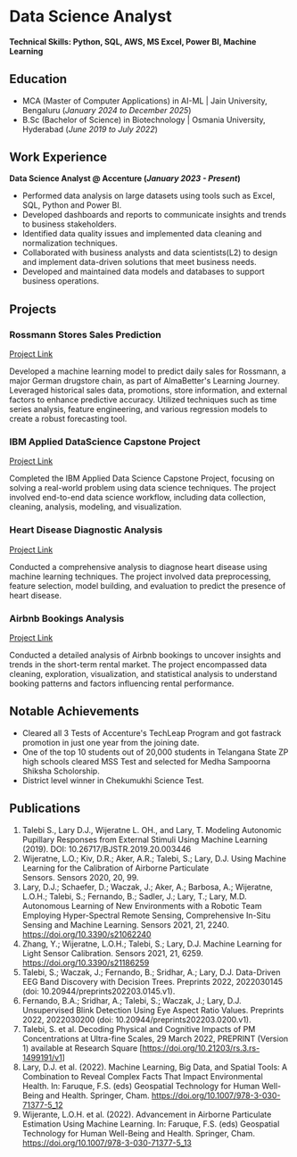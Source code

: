 # Data Science Analyst

#### Technical Skills: Python, SQL, AWS, MS Excel, Power BI, Machine Learning

## Education
- MCA (Master of Computer Applications) in AI-ML	| Jain University, Bengaluru (_January 2024 to December 2025_)	 			        		
- B.Sc (Bachelor of Science) in Biotechnology     | Osmania University, Hyderabad (_June 2019 to July 2022_)

## Work Experience
**Data Science Analyst @ Accenture (_January 2023 - Present_)**
- Performed data analysis on large datasets using tools such as Excel, SQL, Python and Power BI.
- Developed dashboards and reports to communicate insights and trends to business stakeholders.
- Identified data quality issues and implemented data cleaning and normalization techniques.
- Collaborated with business analysts and data scientists(L2) to design and implement data-driven solutions that meet business needs.
- Developed and maintained data models and databases to support business operations.

## Projects
### Rossmann Stores Sales Prediction
[Project Link](https://github.com/rknethinti/Retail_Sales_Prediction)

Developed a machine learning model to predict daily sales for Rossmann, a major German drugstore chain, as part of AlmaBetter's Learning Journey. Leveraged historical sales data, promotions, store information, and external factors to enhance predictive accuracy. Utilized techniques such as time series analysis, feature engineering, and various regression models to create a robust forecasting tool.


### IBM Applied DataScience Capstone Project
[Project Link](https://github.com/rknethinti/IBM_Applied_DataScience_Capstone_Project)

Completed the IBM Applied Data Science Capstone Project, focusing on solving a real-world problem using data science techniques. The project involved end-to-end data science workflow, including data collection, cleaning, analysis, modeling, and visualization.

### Heart Disease Diagnostic Analysis
[Project Link](https://github.com/rknethinti/INeuron-Heart_Disease_Diagnostic_Analysis)

Conducted a comprehensive analysis to diagnose heart disease using machine learning techniques. The project involved data preprocessing, feature selection, model building, and evaluation to predict the presence of heart disease.

### Airbnb Bookings Analysis
[Project Link](https://github.com/rknethinti/EDA-Airbnb-bookings-analysis)

Conducted a detailed analysis of Airbnb bookings to uncover insights and trends in the short-term rental market. The project encompassed data cleaning, exploration, visualization, and statistical analysis to understand booking patterns and factors influencing rental performance.

## Notable Achievements
- Cleared all 3 Tests of Accenture's TechLeap Program and got fastrack promotion in just one year from the joining date. 
- One of the top 10 students out of 20,000 students in Telangana State ZP high schools cleared MSS Test and selected for Medha Sampoorna Shiksha Scholorship.
- District level winner in Chekumukhi Science Test.

## Publications
1. Talebi S., Lary D.J., Wijeratne L. OH., and Lary, T. Modeling Autonomic Pupillary Responses from External Stimuli Using Machine Learning (2019). DOI: 10.26717/BJSTR.2019.20.003446
2. Wijeratne, L.O.; Kiv, D.R.; Aker, A.R.; Talebi, S.; Lary, D.J. Using Machine Learning for the Calibration of Airborne Particulate Sensors. Sensors 2020, 20, 99.
3. Lary, D.J.; Schaefer, D.; Waczak, J.; Aker, A.; Barbosa, A.; Wijeratne, L.O.H.; Talebi, S.; Fernando, B.; Sadler, J.; Lary, T.; Lary, M.D. Autonomous Learning of New Environments with a Robotic Team Employing Hyper-Spectral Remote Sensing, Comprehensive In-Situ Sensing and Machine Learning. Sensors 2021, 21, 2240. https://doi.org/10.3390/s21062240
4. Zhang, Y.; Wijeratne, L.O.H.; Talebi, S.; Lary, D.J. Machine Learning for Light Sensor Calibration. Sensors 2021, 21, 6259. https://doi.org/10.3390/s21186259
5. Talebi, S.; Waczak, J.; Fernando, B.; Sridhar, A.; Lary, D.J. Data-Driven EEG Band Discovery with Decision Trees. Preprints 2022, 2022030145 (doi: 10.20944/preprints202203.0145.v1).
6. Fernando, B.A.; Sridhar, A.; Talebi, S.; Waczak, J.; Lary, D.J. Unsupervised Blink Detection Using Eye Aspect Ratio Values. Preprints 2022, 2022030200 (doi: 10.20944/preprints202203.0200.v1).
7. Talebi, S. et al. Decoding Physical and Cognitive Impacts of PM Concentrations at Ultra-fine Scales, 29 March 2022, PREPRINT (Version 1) available at Research Square [https://doi.org/10.21203/rs.3.rs-1499191/v1]
8. Lary, D.J. et al. (2022). Machine Learning, Big Data, and Spatial Tools: A Combination to Reveal Complex Facts That Impact Environmental Health. In: Faruque, F.S. (eds) Geospatial Technology for Human Well-Being and Health. Springer, Cham. https://doi.org/10.1007/978-3-030-71377-5_12
9. Wijerante, L.O.H. et al. (2022). Advancement in Airborne Particulate Estimation Using Machine Learning. In: Faruque, F.S. (eds) Geospatial Technology for Human Well-Being and Health. Springer, Cham. https://doi.org/10.1007/978-3-030-71377-5_13

